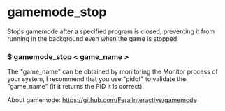 # gamemode_stop
Stops gamemode after a specified program is closed, preventing it from running in the background even when the game is stopped

### $ gamemode_stop < game_name >

The "game_name" can be obtained by monitoring the Monitor process of your system, I recommend that you use "pidof" to validate the "game_name" (if it returns the PID it is correct).

About gamemode: https://github.com/FeralInteractive/gamemode

